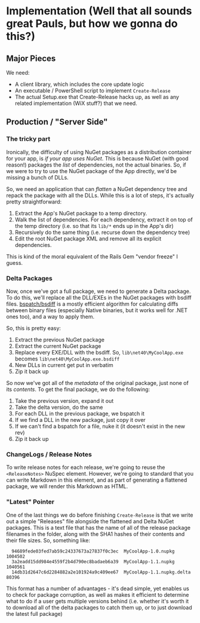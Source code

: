 # Implementation (Well that all sounds great Pauls, but how we gonna do this?)

## Major Pieces

We need:

- A client library, which includes the core update logic
- An executable / PowerShell script to implement `Create-Release`
- The actual Setup.exe that Create-Release hacks up, as well as any related
  implementation (WiX stuff?) that we need.

## Production / "Server Side"

### The tricky part

Ironically, the difficulty of using NuGet packages as a distribution container
for your app, is *if your app uses NuGet*. This is because NuGet (with good
reason!) packages the *list* of dependencies, not the actual binaries. So, if
we were to try to use the NuGet package of the App directly, we'd be missing a
bunch of DLLs.

So, we need an application that can *flatten* a NuGet dependency tree and
repack the package with all the DLLs. While this is a lot of steps, it's
actually pretty straightforward:

1. Extract the App's NuGet package to a temp directory.
1. Walk the list of dependencies. For each dependency, extract it on top of
   the temp directory (i.e. so that its `lib/*` ends up in the App's dir)
1. Recursively do the same thing (i.e. recurse down the dependency tree)
1. Edit the root NuGet package XML and remove all its explicit dependencies.

This is kind of the moral equivalent of the Rails Gem "vendor freeze" I guess.

### Delta Packages

Now, once we've got a full package, we need to generate a Delta package. To do
this, we'll replace all the DLL/EXEs in the NuGet packages with bsdiff files.
[bspatch/bsdiff](http://code.logos.com/blog/2010/12/binary_patching_with_bsdiff.html)
is a  mostly efficient algorithm for calculating diffs between binary files
(especially Native binaries, but it works well for .NET ones too), and a way
to apply them.

So, this is pretty easy:

1. Extract the previous NuGet package
1. Extract the current NuGet package
1. Replace every EXE/DLL with the bsdiff. So, `lib\net40\MyCoolApp.exe`
   becomes `lib\net40\MyCoolApp.exe.bsdiff`
1. New DLLs in current get put in verbatim
1. Zip it back up

So now we've got all of the *metadata* of the original package, just none of
its *contents*. To get the final package, we do the following:

1. Take the previous version, expand it out
1. Take the delta version, do the same
1. For each DLL in the previous package, we bspatch it
1. If we find a DLL in the new package, just copy it over
1. If we can't find a bspatch for a file, nuke it (it doesn't exist in the new
   rev)
1. Zip it back up

### ChangeLogs / Release Notes

To write release notes for each release, we're going to reuse the
`<ReleaseNotes>` NuSpec element. However, we're going to standard that you
can write Markdown in this element, and as part of generating a flattened
package, we will render this Markdown as HTML.

### "Latest" Pointer

One of the last things we do before finishing `Create-Release` is that we
write out a simple "Releases" file alongside the flattened and Delta NuGet
packages. This is a text file that has the name of all of the release package
filenames in the folder, along with the SHA1 hashes of their contents and
their file sizes. So, something like:

```
  94689fede03fed7ab59c24337673a27837f0c3ec  MyCoolApp-1.0.nupkg  1004502
  3a2eadd15dd984e4559f2b4d790ec8badaeb6a39  MyCoolApp-1.1.nupkg  1040561
  14db31d2647c6d2284882a2e101924a9c409ee67  MyCoolApp-1.1.nupkg.delta  80396
```

This format has a number of advantages - it's dead simple, yet enables us to
check for package corruption, as well as makes it efficient to determine what
to do if a user gets multiple versions behind (i.e. whether it's worth it to
download all of the delta packages to catch them up, or to just download the
latest full package)
